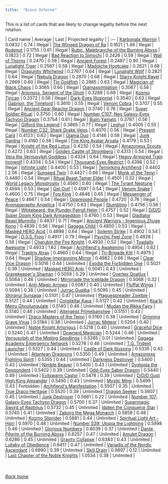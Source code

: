```yaml
---
title:  "Disco Inferno"
---
```


This is a list of cards that are likely to change legality before the next rotation.

| Card name | Average | Last | Projected legality |
| :-- |
[Karbonala Warrior](https://db.ygoprodeck.com/card/?search=Karbonala%20Warrior) | 0.0832 | 0.74 | Illegal |
[The Winged Dragon of Ra](https://db.ygoprodeck.com/card/?search=The%20Winged%20Dragon%20of%20Ra) | 0.1621 | 1.48 | Illegal |
[Rodenut](https://db.ygoprodeck.com/card/?search=Rodenut) | 0.1755 | 0.61 | Illegal |
[Rubic, Malebranche of the Burning Abyss](https://db.ygoprodeck.com/card/?search=Rubic,%20Malebranche%20of%20the%20Burning%20Abyss) | 0.1823 | 0.72 | Illegal |
[Bad Reaction to Simochi](https://db.ygoprodeck.com/card/?search=Bad%20Reaction%20to%20Simochi) | 0.2426 | 0.59 | Illegal |
[Wall of Thorns](https://db.ygoprodeck.com/card/?search=Wall%20of%20Thorns) | 0.2470 | 0.58 | Illegal |
[Ancient Forest](https://db.ygoprodeck.com/card/?search=Ancient%20Forest) | 0.2487 | 0.90 | Illegal |
[Lunalight Tiger](https://db.ygoprodeck.com/card/?search=Lunalight%20Tiger) | 0.2567 | 0.58 | Illegal |
[Madolche Hootcake](https://db.ygoprodeck.com/card/?search=Madolche%20Hootcake) | 0.2621 | 0.68 | Illegal |
[Dragunity Whirlwind](https://db.ygoprodeck.com/card/?search=Dragunity%20Whirlwind) | 0.2767 | 0.64 | Illegal |
[Lunalight Wolf](https://db.ygoprodeck.com/card/?search=Lunalight%20Wolf) | 0.2821 | 0.64 | Illegal |
[Nebula Dragon](https://db.ygoprodeck.com/card/?search=Nebula%20Dragon) | 0.2870 | 0.68 | Illegal |
[Starry Knight Rayel](https://db.ygoprodeck.com/card/?search=Starry%20Knight%20Rayel) | 0.2969 | 0.60 | Illegal |
[Tin Goldfish](https://db.ygoprodeck.com/card/?search=Tin%20Goldfish) | 0.2985 | 0.63 | Illegal |
[Magician of Black Chaos](https://db.ygoprodeck.com/card/?search=Magician%20of%20Black%20Chaos) | 0.3065 | 0.60 | Illegal |
[Ojamassimilation](https://db.ygoprodeck.com/card/?search=Ojamassimilation) | 0.3067 | 0.58 | Illegal |
[Arionpos, Serpent of the Ghoti](https://db.ygoprodeck.com/card/?search=Arionpos,%20Serpent%20of%20the%20Ghoti) | 0.3288 | 0.69 | Illegal |
[Kozmo Tincan](https://db.ygoprodeck.com/card/?search=Kozmo%20Tincan) | 0.3372 | 0.56 | Illegal |
[Dark-Eyes Illusionist](https://db.ygoprodeck.com/card/?search=Dark-Eyes%20Illusionist) | 0.3540 | 0.63 | Illegal |
[Gabrion, the Timelord](https://db.ygoprodeck.com/card/?search=Gabrion,%20the%20Timelord) | 0.3610 | 0.55 | Illegal |
[Venom Cobra](https://db.ygoprodeck.com/card/?search=Venom%20Cobra) | 0.3707 | 0.55 | Illegal |
[Ancient Gear Reactor Dragon](https://db.ygoprodeck.com/card/?search=Ancient%20Gear%20Reactor%20Dragon) | 0.3740 | 0.76 | Illegal |
[Super Soldier Ritual](https://db.ygoprodeck.com/card/?search=Super%20Soldier%20Ritual) | 0.3750 | 0.60 | Illegal |
[Number C107: Neo Galaxy-Eyes Tachyon Dragon](https://db.ygoprodeck.com/card/?search=Number%20C107:%20Neo%20Galaxy-Eyes%20Tachyon%20Dragon) | 0.3754 | 0.61 | Illegal |
[Bujin Yamato](https://db.ygoprodeck.com/card/?search=Bujin%20Yamato) | 0.3787 | 0.56 | Illegal |
[Gilford the Legend](https://db.ygoprodeck.com/card/?search=Gilford%20the%20Legend) | 0.3865 | 0.77 | Illegal |
[Leghul](https://db.ygoprodeck.com/card/?search=Leghul) | 0.4005 | 0.55 | Illegal |
[Number C32: Shark Drake Veiss](https://db.ygoprodeck.com/card/?search=Number%20C32:%20Shark%20Drake%20Veiss) | 0.4070 | 0.56 | Illegal |
[Present Card](https://db.ygoprodeck.com/card/?search=Present%20Card) | 0.4123 | 0.62 | Illegal |
[Ojama Duo](https://db.ygoprodeck.com/card/?search=Ojama%20Duo) | 0.4146 | 0.58 | Illegal |
[Junk Gardna](https://db.ygoprodeck.com/card/?search=Junk%20Gardna) | 0.4160 | 0.58 | Illegal |
[Fire King Avatar Arvata](https://db.ygoprodeck.com/card/?search=Fire%20King%20Avatar%20Arvata) | 0.4179 | 0.53 | Illegal |
[Knight of the Red Lotus](https://db.ygoprodeck.com/card/?search=Knight%20of%20the%20Red%20Lotus) | 0.4230 | 0.54 | Illegal |
[Amazoness Scouts](https://db.ygoprodeck.com/card/?search=Amazoness%20Scouts) | 0.4272 | 0.63 | Illegal |
[Golden Castle of Stromberg](https://db.ygoprodeck.com/card/?search=Golden%20Castle%20of%20Stromberg) | 0.4313 | 0.54 | Illegal |
[Vera the Vernusylph Goddess](https://db.ygoprodeck.com/card/?search=Vera%20the%20Vernusylph%20Goddess) | 0.4324 | 0.64 | Illegal |
[Heavy Armored Train Ironwolf](https://db.ygoprodeck.com/card/?search=Heavy%20Armored%20Train%20Ironwolf) | 0.4334 | 0.54 | Illegal |
[Thousand-Eyes Restrict](https://db.ygoprodeck.com/card/?search=Thousand-Eyes%20Restrict) | 0.4398 | 0.52 | Illegal |
[Infinite Light](https://db.ygoprodeck.com/card/?search=Infinite%20Light) | 0.4400 | 0.53 | Illegal |
[Terrorking Archfiend](https://db.ygoprodeck.com/card/?search=Terrorking%20Archfiend) | 0.4402 | 2.06 | Illegal |
[Sunseed Twin](https://db.ygoprodeck.com/card/?search=Sunseed%20Twin) | 0.4427 | 0.66 | Illegal |
[Monk of the Tenyi](https://db.ygoprodeck.com/card/?search=Monk%20of%20the%20Tenyi) | 0.4480 | 0.54 | Illegal |
[Ritual Beast Tamer Elder](https://db.ygoprodeck.com/card/?search=Ritual%20Beast%20Tamer%20Elder) | 0.4501 | 0.52 | Illegal |
[World Legacy Monstrosity](https://db.ygoprodeck.com/card/?search=World%20Legacy%20Monstrosity) | 0.4560 | 0.60 | Illegal |
[The Tyrant Neptune](https://db.ygoprodeck.com/card/?search=The%20Tyrant%20Neptune) | 0.4594 | 0.53 | Illegal |
[Get Out!](https://db.ygoprodeck.com/card/?search=Get%20Out!) | 0.4597 | 0.54 | Illegal |
[Venom Snake](https://db.ygoprodeck.com/card/?search=Venom%20Snake) | 0.4600 | 0.75 | Illegal |
[Fog King](https://db.ygoprodeck.com/card/?search=Fog%20King) | 0.4646 | 0.65 | Illegal |
[Messenger of Peace](https://db.ygoprodeck.com/card/?search=Messenger%20of%20Peace) | 0.4667 | 0.54 | Illegal |
[Oppressed People](https://db.ygoprodeck.com/card/?search=Oppressed%20People) | 0.4720 | 0.76 | Illegal |
[Aromaseraphy Angelica](https://db.ygoprodeck.com/card/?search=Aromaseraphy%20Angelica) | 0.4750 | 0.63 | Illegal |
[Stumbling](https://db.ygoprodeck.com/card/?search=Stumbling) | 0.4756 | 0.56 | Illegal |
[Whitebeard, the Plunder Patroll Helm](https://db.ygoprodeck.com/card/?search=Whitebeard,%20the%20Plunder%20Patroll%20Helm) | 0.4757 | 0.52 | Illegal |
[D/D/D Super Doom King Dark Armageddon](https://db.ygoprodeck.com/card/?search=D/D/D%20Super%20Doom%20King%20Dark%20Armageddon) | 0.4760 | 0.53 | Illegal |
[Gladiator Beast Murmillo](https://db.ygoprodeck.com/card/?search=Gladiator%20Beast%20Murmillo) | 0.4837 | 0.71 | Illegal |
[Ancient Warriors - Ingenious Zhuge Kong](https://db.ygoprodeck.com/card/?search=Ancient%20Warriors%20-%20Ingenious%20Zhuge%20Kong) | 0.4839 | 0.56 | Illegal |
[Gagaga Child](https://db.ygoprodeck.com/card/?search=Gagaga%20Child) | 0.4850 | 0.53 | Illegal |
[Masked HERO Acid](https://db.ygoprodeck.com/card/?search=Masked%20HERO%20Acid) | 0.4898 | 0.64 | Illegal |
[Solemn Strike](https://db.ygoprodeck.com/card/?search=Solemn%20Strike) | 0.4902 | 0.54 | Illegal |
[D.3.S. Frog](https://db.ygoprodeck.com/card/?search=D.3.S.%20Frog) | 0.4917 | 0.79 | Illegal |
[Psychic Feel Zone](https://db.ygoprodeck.com/card/?search=Psychic%20Feel%20Zone) | 0.4928 | 0.56 | Illegal |
[Charubin the Fire Knight](https://db.ygoprodeck.com/card/?search=Charubin%20the%20Fire%20Knight) | 0.4930 | 0.52 | Illegal |
[Toadally Awesome](https://db.ygoprodeck.com/card/?search=Toadally%20Awesome) | 0.4933 | 1.62 | Illegal |
[Archfiend's Awakening](https://db.ygoprodeck.com/card/?search=Archfiend's%20Awakening) | 0.4954 | 0.62 | Illegal |
[Traptrix Atrax](https://db.ygoprodeck.com/card/?search=Traptrix%20Atrax) | 0.4960 | 0.64 | Illegal |
[Tri-Brigade Kitt](https://db.ygoprodeck.com/card/?search=Tri-Brigade%20Kitt) | 0.4975 | 0.64 | Illegal |
[Shadow-Imprisoning Mirror](https://db.ygoprodeck.com/card/?search=Shadow-Imprisoning%20Mirror) | 0.4982 | 0.66 | Illegal |
[Clear Vice Dragon](https://db.ygoprodeck.com/card/?search=Clear%20Vice%20Dragon) | 0.5016 | 0.44 | Unlimited |
[Exodia the Forbidden One](https://db.ygoprodeck.com/card/?search=Exodia%20the%20Forbidden%20One) | 0.5021 | 0.39 | Unlimited |
[Masked HERO Anki](https://db.ygoprodeck.com/card/?search=Masked%20HERO%20Anki) | 0.5041 | 0.43 | Unlimited |
[Gravekeeper's Shaman](https://db.ygoprodeck.com/card/?search=Gravekeeper's%20Shaman) | 0.5059 | 0.29 | Unlimited |
[Overtex Qoatlus](https://db.ygoprodeck.com/card/?search=Overtex%20Qoatlus) | 0.5064 | 0.46 | Unlimited |
[Mirrorjade the Iceblade Dragon](https://db.ygoprodeck.com/card/?search=Mirrorjade%20the%20Iceblade%20Dragon) | 0.5068 | 0.32 | Unlimited |
[Anti-Magic Arrows](https://db.ygoprodeck.com/card/?search=Anti-Magic%20Arrows) | 0.5087 | 0.40 | Unlimited |
[Fluffal Wings](https://db.ygoprodeck.com/card/?search=Fluffal%20Wings) | 0.5094 | 0.38 | Unlimited |
[Jurrac Guaiba](https://db.ygoprodeck.com/card/?search=Jurrac%20Guaiba) | 0.5095 | 0.45 | Unlimited |
[Shiranui Sunsaga](https://db.ygoprodeck.com/card/?search=Shiranui%20Sunsaga) | 0.5101 | 0.47 | Unlimited |
[Plaguespreader Zombie](https://db.ygoprodeck.com/card/?search=Plaguespreader%20Zombie) | 0.5127 | 0.44 | Unlimited |
[Constellar Kaus](https://db.ygoprodeck.com/card/?search=Constellar%20Kaus) | 0.5127 | 0.42 | Unlimited |
[Koa'ki Meiru Ghoulungulate](https://db.ygoprodeck.com/card/?search=Koa'ki%20Meiru%20Ghoulungulate) | 0.5140 | 0.46 | Unlimited |
[Mudan the Rikka Fairy](https://db.ygoprodeck.com/card/?search=Mudan%20the%20Rikka%20Fairy) | 0.5140 | 0.46 | Unlimited |
[Altergeist Primebanshee](https://db.ygoprodeck.com/card/?search=Altergeist%20Primebanshee) | 0.5151 | 0.43 | Unlimited |
[Draco Masters of the Tenyi](https://db.ygoprodeck.com/card/?search=Draco%20Masters%20of%20the%20Tenyi) | 0.5160 | 0.39 | Unlimited |
[Grinning Grave Virus](https://db.ygoprodeck.com/card/?search=Grinning%20Grave%20Virus) | 0.5184 | 0.38 | Unlimited |
[Jurrac Meteor](https://db.ygoprodeck.com/card/?search=Jurrac%20Meteor) | 0.5204 | 0.40 | Unlimited |
[Noble Knight Artorigus](https://db.ygoprodeck.com/card/?search=Noble%20Knight%20Artorigus) | 0.5218 | 0.40 | Unlimited |
[Graceful Dice](https://db.ygoprodeck.com/card/?search=Graceful%20Dice) | 0.5240 | 0.47 | Unlimited |
[Downerd Magician](https://db.ygoprodeck.com/card/?search=Downerd%20Magician) | 0.5244 | 0.46 | Unlimited |
[Vernusylph of the Misting Seedlings](https://db.ygoprodeck.com/card/?search=Vernusylph%20of%20the%20Misting%20Seedlings) | 0.5265 | 0.01 | Unlimited |
[Gagaga Academy Emergency Network](https://db.ygoprodeck.com/card/?search=Gagaga%20Academy%20Emergency%20Network) | 0.5278 | 0.46 | Unlimited |
[T.G. Trident Launcher](https://db.ygoprodeck.com/card/?search=T.G.%20Trident%20Launcher) | 0.5327 | 0.44 | Unlimited |
[Castle of Dark Illusions](https://db.ygoprodeck.com/card/?search=Castle%20of%20Dark%20Illusions) | 0.5335 | 0.42 | Unlimited |
[Atlantean Dragoons](https://db.ygoprodeck.com/card/?search=Atlantean%20Dragoons) | 0.5350 | 0.49 | Unlimited |
[Amazoness Fighting Spirit](https://db.ygoprodeck.com/card/?search=Amazoness%20Fighting%20Spirit) | 0.5355 | 0.44 | Unlimited |
[Darkness Destroyer](https://db.ygoprodeck.com/card/?search=Darkness%20Destroyer) | 0.5400 | 0.43 | Unlimited |
[Nimble Beaver](https://db.ygoprodeck.com/card/?search=Nimble%20Beaver) | 0.5400 | 0.43 | Unlimited |
[Dystopia the Despondent](https://db.ygoprodeck.com/card/?search=Dystopia%20the%20Despondent) | 0.5402 | 0.39 | Unlimited |
[Odd-Eyes Saber Dragon](https://db.ygoprodeck.com/card/?search=Odd-Eyes%20Saber%20Dragon) | 0.5440 | 0.49 | Unlimited |
[Evilswarm Castor](https://db.ygoprodeck.com/card/?search=Evilswarm%20Castor) | 0.5478 | 0.39 | Unlimited |
[D/D/D Gust High King Alexander](https://db.ygoprodeck.com/card/?search=D/D/D%20Gust%20High%20King%20Alexander) | 0.5490 | 0.43 | Unlimited |
[Mystic Mine](https://db.ygoprodeck.com/card/?search=Mystic%20Mine) | 0.5499 | 0.43 | Forbidden |
[Archfiend's Manifestation](https://db.ygoprodeck.com/card/?search=Archfiend's%20Manifestation) | 0.5507 | 0.35 | Unlimited |
[True Draco Heritage](https://db.ygoprodeck.com/card/?search=True%20Draco%20Heritage) | 0.5520 | 0.39 | Unlimited |
[Dragon Seeker](https://db.ygoprodeck.com/card/?search=Dragon%20Seeker) | 0.5607 | 0.45 | Unlimited |
[Junk Destroyer](https://db.ygoprodeck.com/card/?search=Junk%20Destroyer) | 0.5661 | 0.22 | Unlimited |
[Number 107: Galaxy-Eyes Tachyon Dragon](https://db.ygoprodeck.com/card/?search=Number%20107:%20Galaxy-Eyes%20Tachyon%20Dragon) | 0.5700 | 0.37 | Unlimited |
[Supermagic Sword of Raptinus](https://db.ygoprodeck.com/card/?search=Supermagic%20Sword%20of%20Raptinus) | 0.5732 | 0.45 | Unlimited |
[Idaten the Conqueror Star](https://db.ygoprodeck.com/card/?search=Idaten%20the%20Conqueror%20Star) | 0.5740 | 0.41 | Unlimited |
[Zaborg the Mega Monarch](https://db.ygoprodeck.com/card/?search=Zaborg%20the%20Mega%20Monarch) | 0.5859 | 0.48 | Unlimited |
[Kozmo Sliprider](https://db.ygoprodeck.com/card/?search=Kozmo%20Sliprider) | 0.5881 | 0.44 | Unlimited |
[Spiritual Light Art - Hijiri](https://db.ygoprodeck.com/card/?search=Spiritual%20Light%20Art%20-%20Hijiri) | 0.5970 | 0.48 | Unlimited |
[Number S39: Utopia the Lightning](https://db.ygoprodeck.com/card/?search=Number%20S39:%20Utopia%20the%20Lightning) | 0.5998 | 0.46 | Unlimited |
[Glorious Numbers](https://db.ygoprodeck.com/card/?search=Glorious%20Numbers) | 0.6039 | 0.37 | Unlimited |
[Dante, Pilgrim of the Burning Abyss](https://db.ygoprodeck.com/card/?search=Dante,%20Pilgrim%20of%20the%20Burning%20Abyss) | 0.6257 | 0.47 | Unlimited |
[Amulet Dragon](https://db.ygoprodeck.com/card/?search=Amulet%20Dragon) | 0.6286 | 0.45 | Unlimited |
[Gravity Collapse](https://db.ygoprodeck.com/card/?search=Gravity%20Collapse) | 0.6383 | 0.43 | Unlimited |
[Lullaby of Obedience](https://db.ygoprodeck.com/card/?search=Lullaby%20of%20Obedience) | 0.6417 | 0.47 | Unlimited |
[Vanadis of the Nordic Ascendant](https://db.ygoprodeck.com/card/?search=Vanadis%20of%20the%20Nordic%20Ascendant) | 0.6690 | 0.39 | Unlimited |
[Skill Drain](https://db.ygoprodeck.com/card/?search=Skill%20Drain) | 0.9897 | 0.12 | Unlimited |
[Last Chapter of the Noble Knights](https://db.ygoprodeck.com/card/?search=Last%20Chapter%20of%20the%20Noble%20Knights) | 1.0534 | 0.38 | Unlimited |

<br>

###### [Back home](index)